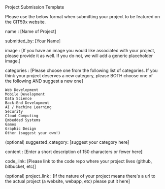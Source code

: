 Project Submission Template

Please use the below format when submitting your project to be featured on the CIT59x website.

name : [Name of Project]

submitted_by: [Your Name]

image : [If you have an image you would like associated with your project, please provide it as well. If you do not, we will add a generic placeholder image.]

categories : [Please choose one from the following list of categories. If you think your project deserves a new category, please BOTH choose one of the following AND suggest a new one]

    Web Development
    Mobile Development
    Data Science
    Back-End Development
    AI / Machine Learning
    Security
    Cloud Computing
    Embedded Systems
    Games
    Graphic Design
    Other (suggest your own!)

(optional) suggested_category: [suggest your category here]

content : [Enter a short description of 150 characters or fewer here]

code_link: [Please link to the code repo where your project lives (github, bitbucket, etc)]

(optional) project_link : [If the nature of your project means there's a url to the actual project (a website, webapp, etc) please put it here]
